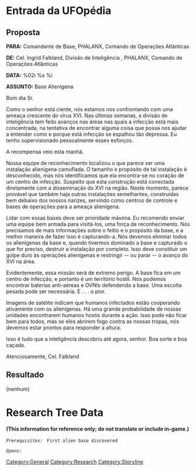 # Entrada da UFOpédia

## Proposta

**PARA:** Comandante de Base, PHALANX, Comando de Operações Atlânticas

**DE:** Cel. Ingrid Falkland, Divisão de Inteligência , PHALANX, Comando
de Operações Atlânticas

**DATA:** %02i %s %i

**ASSUNTO:** Base Alienígena

Bom dia Sr.

Como o senhor está ciente, nós estamos nos confrontando com uma ameaça
crescente do vírus XVI. Nas últimas semanas, a divisão de inteligência
tem feito avanços nas áreas nas quais a infecção está mais concentrada,
na tentativa de encontrar alguma coisa que possa nos ajudar a entender
como e porque está infecção se espalhou tão depressa. Eu tenho
supervisionado pessoalmente esses esforços.

A recompensa veio esta manhã.

Nossa equipe de reconhecimento localizou o que parece ser uma instalação
alienígena camuflada. O tamanho e propósito de tal instalação é
desconhecido, mas nós identificamos que ela encontra-se no coração de um
centro de infecção. Suspeito que esta construção está conectada
diretamente com a disseminação do XVI na região. Neste momento, parece
provável que também haja outras instalações semelhantes, construídas bem
debaixo dos nossos narizes, servindo como centros de controle e bases de
operações para a ameaça alienígena.

Lidar com essas bases deve ser prioridade máxima. Eu recomendo enviar
uma equipe bem armada para visitá-los, uma força de reconhecimento. Nós
precisamos de mais informações sobre o feitio e o propósito da base, e a
melhor maneira de fazer isso é capturando-a. Nós devemos eliminar todos
os alienígenas da base e, quando tivermos dominado a base e capturado o
que for preciso, destruir a instalação por completo. Isso deve
constituir um golpe duro às operações alienígenas e restringir -- ou
parar -- o avanço do XVI na área.

Evidentemente, essa missão será de extremo perigo. A base fica em um
centro de infecção, e portanto é um território hostil. Nós podemos
encontrar baterias anti-aéreas e OVNIs defendendo a base. Uma escolta
pesada pode ser necessária. E . . . o pior.

Imagens de satélite indicam que humanos infectados estão cooperando
ativamente com os alienígenas. Há uma grande probabilidade de nossas
unidades encontrarem humanos hostis durante a ação. Isso pode não ficar
bem para todos, mas se eles abrirem fogo contra as nossas tropas, nós
devemos estar prontos para responder a altura.

Isso é tudo que a inteligência descobriu até agora, senhor. Boa sorte e
boa caçada.

Atenciosamente, Cel. Falkland

## Resultado

(nenhum)

# Research Tree Data

**(This information for reference only; do not translate or include
in-game.)**

*`Prerequisites:`*
` First alien base discovered`

*`Opens:`*

[Category:General](Category:General "wikilink")
[Category:Research](Category:Research "wikilink")
[Category:Storyline](Category:Storyline "wikilink")